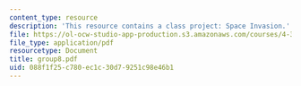 ```yaml
---
content_type: resource
description: 'This resource contains a class project: Space Invasion.'
file: https://ol-ocw-studio-app-production.s3.amazonaws.com/courses/4-303-the-production-of-space-art-architecture-and-urbanism-in-dialogue-fall-2006/088f1f25c780ec1c30d79251c98e46b1_group8.pdf
file_type: application/pdf
resourcetype: Document
title: group8.pdf
uid: 088f1f25-c780-ec1c-30d7-9251c98e46b1
---
```

